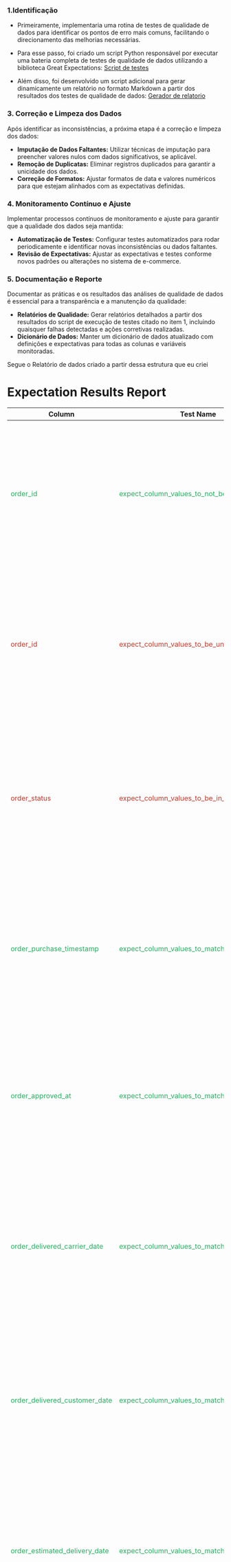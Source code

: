 

### 1.Identificação
- Primeiramente, implementaria uma rotina de testes de qualidade de dados para identificar os pontos de erro mais comuns, facilitando o direcionamento das melhorias necessárias.

- Para esse passo, foi criado um script Python responsável por executar uma bateria completa de testes de qualidade de dados utilizando a biblioteca Great Expectations:
[Script de testes](tester.py)

- Além disso, foi desenvolvido um script adicional para gerar dinamicamente um relatório no formato Markdown a partir dos resultados dos testes de qualidade de dados: [Gerador de relatorio](report-maker.py)


### 3. Correção e Limpeza dos Dados
Após identificar as inconsistências, a próxima etapa é a correção e limpeza dos dados:
- **Imputação de Dados Faltantes:** Utilizar técnicas de imputação para preencher valores nulos com dados significativos, se aplicável.
- **Remoção de Duplicatas:** Eliminar registros duplicados para garantir a unicidade dos dados.
- **Correção de Formatos:** Ajustar formatos de data e valores numéricos para que estejam alinhados com as expectativas definidas.

### 4. Monitoramento Contínuo e Ajuste
Implementar processos contínuos de monitoramento e ajuste para garantir que a qualidade dos dados seja mantida:
- **Automatização de Testes:** Configurar testes automatizados para rodar periodicamente e identificar novas inconsistências ou dados faltantes.
- **Revisão de Expectativas:** Ajustar as expectativas e testes conforme novos padrões ou alterações no sistema de e-commerce.

### 5. Documentação e Reporte
Documentar as práticas e os resultados das análises de qualidade de dados é essencial para a transparência e a manutenção da qualidade:
- **Relatórios de Qualidade:** Gerar relatórios detalhados a partir dos resultados do script de execução de testes citado no item 1, incluindo quaisquer falhas detectadas e ações corretivas realizadas.
- **Dicionário de Dados:** Manter um dicionário de dados atualizado com definições e expectativas para todas as colunas e variáveis monitoradas.



Segue o Relatório de dados criado a partir dessa estrutura que eu criei


# Expectation Results Report

| Column | Test Name                           | Result  | Statistics |
| ------- | ----------------------------------- | ------- | ------------ |
| <span style="color: #27ae60;">order_id</span> |  <span style="color: #27ae60;">expect_column_values_to_not_be_null</span> | <span style="color: #27ae60;">Success</span> | ```Element Count: 119143, Missing Count: 0, Missing Percent: 0.00, Unexpected Count: 0, Unexpected Percent: 0.00, Unexpected Percent Total: 0.00, Unexpected Percent Nonmissing: 0.00``` |
| <span style="color: #c0392b;">order_id</span> |  <span style="color: #c0392b;">expect_column_values_to_be_unique</span> | <span style="color: #c0392b;">Failure</span> | ```Element Count: 119143, Missing Count: 0, Missing Percent: 0.00, Unexpected Count: 32649, Unexpected Percent: 27.40, Unexpected Percent Total: 27.40, Unexpected Percent Nonmissing: 27.40``` |
| <span style="color: #c0392b;">order_status</span> |  <span style="color: #c0392b;">expect_column_values_to_be_in_set</span> | <span style="color: #c0392b;">Failure</span> | ```Element Count: 119143, Missing Count: 0, Missing Percent: 0.00, Unexpected Count: 1038, Unexpected Percent: 0.87, Unexpected Percent Total: 0.87, Unexpected Percent Nonmissing: 0.87``` |
| <span style="color: #27ae60;">order_purchase_timestamp</span> |  <span style="color: #27ae60;">expect_column_values_to_match_strftime_format</span> | <span style="color: #27ae60;">Success</span> | ```Element Count: 119143, Missing Count: 0, Missing Percent: 0.00, Unexpected Count: 0, Unexpected Percent: 0.00, Unexpected Percent Total: 0.00, Unexpected Percent Nonmissing: 0.00``` |
| <span style="color: #27ae60;">order_approved_at</span> |  <span style="color: #27ae60;">expect_column_values_to_match_strftime_format</span> | <span style="color: #27ae60;">Success</span> | ```Element Count: 119143, Missing Count: 177, Missing Percent: 0.15, Unexpected Count: 0, Unexpected Percent: 0.00, Unexpected Percent Total: 0.00, Unexpected Percent Nonmissing: 0.00``` |
| <span style="color: #27ae60;">order_delivered_carrier_date</span> |  <span style="color: #27ae60;">expect_column_values_to_match_strftime_format</span> | <span style="color: #27ae60;">Success</span> | ```Element Count: 119143, Missing Count: 2086, Missing Percent: 1.75, Unexpected Count: 0, Unexpected Percent: 0.00, Unexpected Percent Total: 0.00, Unexpected Percent Nonmissing: 0.00``` |
| <span style="color: #27ae60;">order_delivered_customer_date</span> |  <span style="color: #27ae60;">expect_column_values_to_match_strftime_format</span> | <span style="color: #27ae60;">Success</span> | ```Element Count: 119143, Missing Count: 3421, Missing Percent: 2.87, Unexpected Count: 0, Unexpected Percent: 0.00, Unexpected Percent Total: 0.00, Unexpected Percent Nonmissing: 0.00``` |
| <span style="color: #27ae60;">order_estimated_delivery_date</span> |  <span style="color: #27ae60;">expect_column_values_to_match_strftime_format</span> | <span style="color: #27ae60;">Success</span> | ```Element Count: 119143, Missing Count: 0, Missing Percent: 0.00, Unexpected Count: 0, Unexpected Percent: 0.00, Unexpected Percent Total: 0.00, Unexpected Percent Nonmissing: 0.00``` |
| <span style="color: #27ae60;">order_item_id</span> |  <span style="color: #27ae60;">expect_column_values_to_be_between</span> | <span style="color: #27ae60;">Success</span> | ```Element Count: 119143, Missing Count: 833, Missing Percent: 0.70, Unexpected Count: 0, Unexpected Percent: 0.00, Unexpected Percent Total: 0.00, Unexpected Percent Nonmissing: 0.00``` |
| <span style="color: #27ae60;">price</span> |  <span style="color: #27ae60;">expect_column_values_to_be_between</span> | <span style="color: #27ae60;">Success</span> | ```Element Count: 119143, Missing Count: 833, Missing Percent: 0.70, Unexpected Count: 0, Unexpected Percent: 0.00, Unexpected Percent Total: 0.00, Unexpected Percent Nonmissing: 0.00``` |
| <span style="color: #27ae60;">freight_value</span> |  <span style="color: #27ae60;">expect_column_values_to_be_between</span> | <span style="color: #27ae60;">Success</span> | ```Element Count: 119143, Missing Count: 833, Missing Percent: 0.70, Unexpected Count: 0, Unexpected Percent: 0.00, Unexpected Percent Total: 0.00, Unexpected Percent Nonmissing: 0.00``` |
| <span style="color: #27ae60;">product_name_lenght</span> |  <span style="color: #27ae60;">expect_column_values_to_be_between</span> | <span style="color: #27ae60;">Success</span> | ```Element Count: 119143, Missing Count: 2542, Missing Percent: 2.13, Unexpected Count: 0, Unexpected Percent: 0.00, Unexpected Percent Total: 0.00, Unexpected Percent Nonmissing: 0.00``` |
| <span style="color: #27ae60;">product_description_lenght</span> |  <span style="color: #27ae60;">expect_column_values_to_be_between</span> | <span style="color: #27ae60;">Success</span> | ```Element Count: 119143, Missing Count: 2542, Missing Percent: 2.13, Unexpected Count: 0, Unexpected Percent: 0.00, Unexpected Percent Total: 0.00, Unexpected Percent Nonmissing: 0.00``` |
| <span style="color: #27ae60;">product_photos_qty</span> |  <span style="color: #27ae60;">expect_column_values_to_be_between</span> | <span style="color: #27ae60;">Success</span> | ```Element Count: 119143, Missing Count: 2542, Missing Percent: 2.13, Unexpected Count: 0, Unexpected Percent: 0.00, Unexpected Percent Total: 0.00, Unexpected Percent Nonmissing: 0.00``` |
| <span style="color: #27ae60;">product_weight_g</span> |  <span style="color: #27ae60;">expect_column_values_to_be_between</span> | <span style="color: #27ae60;">Success</span> | ```Element Count: 119143, Missing Count: 853, Missing Percent: 0.72, Unexpected Count: 0, Unexpected Percent: 0.00, Unexpected Percent Total: 0.00, Unexpected Percent Nonmissing: 0.00``` |
| <span style="color: #27ae60;">product_length_cm</span> |  <span style="color: #27ae60;">expect_column_values_to_be_between</span> | <span style="color: #27ae60;">Success</span> | ```Element Count: 119143, Missing Count: 853, Missing Percent: 0.72, Unexpected Count: 0, Unexpected Percent: 0.00, Unexpected Percent Total: 0.00, Unexpected Percent Nonmissing: 0.00``` |
| <span style="color: #27ae60;">product_height_cm</span> |  <span style="color: #27ae60;">expect_column_values_to_be_between</span> | <span style="color: #27ae60;">Success</span> | ```Element Count: 119143, Missing Count: 853, Missing Percent: 0.72, Unexpected Count: 0, Unexpected Percent: 0.00, Unexpected Percent Total: 0.00, Unexpected Percent Nonmissing: 0.00``` |
| <span style="color: #27ae60;">product_width_cm</span> |  <span style="color: #27ae60;">expect_column_values_to_be_between</span> | <span style="color: #27ae60;">Success</span> | ```Element Count: 119143, Missing Count: 853, Missing Percent: 0.72, Unexpected Count: 0, Unexpected Percent: 0.00, Unexpected Percent Total: 0.00, Unexpected Percent Nonmissing: 0.00``` |
| <span style="color: #27ae60;">seller_state</span> |  <span style="color: #27ae60;">expect_column_values_to_be_in_set</span> | <span style="color: #27ae60;">Success</span> | ```Element Count: 119143, Missing Count: 833, Missing Percent: 0.70, Unexpected Count: 0, Unexpected Percent: 0.00, Unexpected Percent Total: 0.00, Unexpected Percent Nonmissing: 0.00``` |
| <span style="color: #c0392b;">payment_type</span> |  <span style="color: #c0392b;">expect_column_values_to_be_in_set</span> | <span style="color: #c0392b;">Failure</span> | ```Element Count: 119143, Missing Count: 3, Missing Percent: 0.00, Unexpected Count: 3, Unexpected Percent: 0.00, Unexpected Percent Total: 0.00, Unexpected Percent Nonmissing: 0.00``` |
| <span style="color: #c0392b;">payment_installments</span> |  <span style="color: #c0392b;">expect_column_values_to_be_between</span> | <span style="color: #c0392b;">Failure</span> | ```Element Count: 119143, Missing Count: 3, Missing Percent: 0.00, Unexpected Count: 3, Unexpected Percent: 0.00, Unexpected Percent Total: 0.00, Unexpected Percent Nonmissing: 0.00``` |
| <span style="color: #c0392b;">payment_value</span> |  <span style="color: #c0392b;">expect_column_values_to_be_between</span> | <span style="color: #c0392b;">Failure</span> | ```Element Count: 119143, Missing Count: 3, Missing Percent: 0.00, Unexpected Count: 8, Unexpected Percent: 0.01, Unexpected Percent Total: 0.01, Unexpected Percent Nonmissing: 0.01``` |
| <span style="color: #27ae60;">review_score</span> |  <span style="color: #27ae60;">expect_column_values_to_be_between</span> | <span style="color: #27ae60;">Success</span> | ```Element Count: 119143, Missing Count: 997, Missing Percent: 0.84, Unexpected Count: 0, Unexpected Percent: 0.00, Unexpected Percent Total: 0.00, Unexpected Percent Nonmissing: 0.00``` |
| <span style="color: #c0392b;">order_id</span> |  <span style="color: #c0392b;">expect_column_values_to_match_strftime_format</span> | <span style="color: #c0392b;">Failure</span> | ```Element Count: 119143, Missing Count: 0, Missing Percent: 0.00, Unexpected Count: 119143, Unexpected Percent: 100.00, Unexpected Percent Total: 100.00, Unexpected Percent Nonmissing: 100.00``` |
| <span style="color: #c0392b;">customer_id</span> |  <span style="color: #c0392b;">expect_column_values_to_match_strftime_format</span> | <span style="color: #c0392b;">Failure</span> | ```Element Count: 119143, Missing Count: 0, Missing Percent: 0.00, Unexpected Count: 119143, Unexpected Percent: 100.00, Unexpected Percent Total: 100.00, Unexpected Percent Nonmissing: 100.00``` |
| <span style="color: #27ae60;">order_purchase_timestamp</span> |  <span style="color: #27ae60;">expect_column_values_to_be_between</span> | <span style="color: #27ae60;">Success</span> | ```Element Count: 119143, Missing Count: 0, Missing Percent: 0.00, Unexpected Count: 0, Unexpected Percent: 0.00, Unexpected Percent Total: 0.00, Unexpected Percent Nonmissing: 0.00``` |
| <span style="color: #c0392b;">product_category_name</span> |  <span style="color: #c0392b;">expect_column_values_to_be_in_set</span> | <span style="color: #c0392b;">Failure</span> | ```Element Count: 119143, Missing Count: 2542, Missing Percent: 2.13, Unexpected Count: 116601, Unexpected Percent: 100.00, Unexpected Percent Total: 97.87, Unexpected Percent Nonmissing: 100.00``` |
| <span style="color: #c0392b;">customer_city</span> |  <span style="color: #c0392b;">expect_column_values_to_be_in_set</span> | <span style="color: #c0392b;">Failure</span> | ```Element Count: 119143, Missing Count: 0, Missing Percent: 0.00, Unexpected Count: 119143, Unexpected Percent: 100.00, Unexpected Percent Total: 100.00, Unexpected Percent Nonmissing: 100.00``` |
| <span style="color: #c0392b;">review_id</span> |  <span style="color: #c0392b;">expect_column_values_to_be_unique</span> | <span style="color: #c0392b;">Failure</span> | ```Element Count: 119143, Missing Count: 997, Missing Percent: 0.84, Unexpected Count: 32735, Unexpected Percent: 27.71, Unexpected Percent Total: 27.48, Unexpected Percent Nonmissing: 27.71``` |
| <span style="color: #27ae60;">review_score</span> |  <span style="color: #27ae60;">expect_column_values_to_be_in_set</span> | <span style="color: #27ae60;">Success</span> | ```Element Count: 119143, Missing Count: 997, Missing Percent: 0.84, Unexpected Count: 0, Unexpected Percent: 0.00, Unexpected Percent Total: 0.00, Unexpected Percent Nonmissing: 0.00``` |
| <span style="color: #27ae60;">review_comment_title</span> |  <span style="color: #27ae60;">_expect_column_values_to_be_of_type__map</span> | <span style="color: #27ae60;">Success</span> | ```Element Count: 119143, Missing Count: 105154, Missing Percent: 88.26, Unexpected Count: 0, Unexpected Percent: 0.00, Unexpected Percent Total: 0.00, Unexpected Percent Nonmissing: 0.00``` |
| <span style="color: #27ae60;">review_comment_message</span> |  <span style="color: #27ae60;">_expect_column_values_to_be_of_type__map</span> | <span style="color: #27ae60;">Success</span> | ```Element Count: 119143, Missing Count: 68898, Missing Percent: 57.83, Unexpected Count: 0, Unexpected Percent: 0.00, Unexpected Percent Total: 0.00, Unexpected Percent Nonmissing: 0.00``` |
| <span style="color: #27ae60;">review_creation_date</span> |  <span style="color: #27ae60;">expect_column_values_to_be_between</span> | <span style="color: #27ae60;">Success</span> | ```Element Count: 119143, Missing Count: 997, Missing Percent: 0.84, Unexpected Count: 0, Unexpected Percent: 0.00, Unexpected Percent Total: 0.00, Unexpected Percent Nonmissing: 0.00``` |
